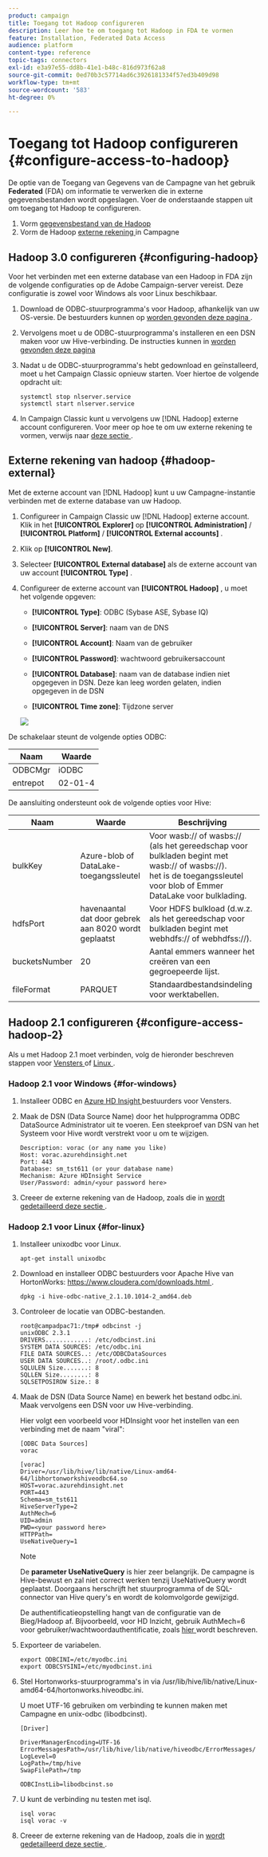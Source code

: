 ```yaml
---
product: campaign
title: Toegang tot Hadoop configureren
description: Leer hoe te om toegang tot Hadoop in FDA te vormen
feature: Installation, Federated Data Access
audience: platform
content-type: reference
topic-tags: connectors
exl-id: e3a97e55-dd8b-41e1-b48c-816d973f62a8
source-git-commit: 0ed70b3c57714ad6c3926181334f57ed3b409d98
workflow-type: tm+mt
source-wordcount: '583'
ht-degree: 0%

---
```


# Toegang tot Hadoop configureren {#configure-access-to-hadoop}



De optie van de Toegang van Gegevens van de Campagne van het gebruik **Federated** (FDA) om informatie te verwerken die in externe gegevensbestanden wordt opgeslagen. Voer de onderstaande stappen uit om toegang tot Hadoop te configureren.

1. Vorm [ gegevensbestand van de Hadoop ](#configuring-hadoop)
1. Vorm de Hadoop [ externe rekening ](#hadoop-external) in Campagne

## Hadoop 3.0 configureren {#configuring-hadoop}

Voor het verbinden met een externe database van een Hadoop in FDA zijn de volgende configuraties op de Adobe Campaign-server vereist. Deze configuratie is zowel voor Windows als voor Linux beschikbaar.

1. Download de ODBC-stuurprogramma&#39;s voor Hadoop, afhankelijk van uw OS-versie. De bestuurders kunnen op [ worden gevonden deze pagina ](https://www.cloudera.com/downloads.html).

1. Vervolgens moet u de ODBC-stuurprogramma&#39;s installeren en een DSN maken voor uw Hive-verbinding. De instructies kunnen in [ worden gevonden deze pagina ](https://docs.cloudera.com/documentation/other/connectors/hive-odbc/2-6-5/Cloudera-ODBC-Driver-for-Apache-Hive-Install-Guide.pdf)

1. Nadat u de ODBC-stuurprogramma&#39;s hebt gedownload en geïnstalleerd, moet u het Campaign Classic opnieuw starten. Voer hiertoe de volgende opdracht uit:

   ```
   systemctl stop nlserver.service
   systemctl start nlserver.service
   ```

1. In Campaign Classic kunt u vervolgens uw [!DNL Hadoop] externe account configureren. Voor meer op hoe te om uw externe rekening te vormen, verwijs naar [ deze sectie ](#hadoop-external).

## Externe rekening van hadoop {#hadoop-external}

Met de externe account van [!DNL Hadoop] kunt u uw Campagne-instantie verbinden met de externe database van uw Hadoop.

1. Configureer in Campaign Classic uw [!DNL Hadoop] externe account. Klik in het **[!UICONTROL Explorer]** op **[!UICONTROL Administration]** / **[!UICONTROL Platform]** / **[!UICONTROL External accounts]** .

1. Klik op **[!UICONTROL New]**.

1. Selecteer **[!UICONTROL External database]** als de externe account van uw account **[!UICONTROL Type]** .

1. Configureer de externe account van **[!UICONTROL Hadoop]** , u moet het volgende opgeven:

   * **[!UICONTROL Type]**: ODBC (Sybase ASE, Sybase IQ)

   * **[!UICONTROL Server]**: naam van de DNS

   * **[!UICONTROL Account]**: Naam van de gebruiker

   * **[!UICONTROL Password]**: wachtwoord gebruikersaccount

   * **[!UICONTROL Database]**: naam van de database indien niet opgegeven in DSN. Deze kan leeg worden gelaten, indien opgegeven in de DSN

   * **[!UICONTROL Time zone]**: Tijdzone server

   ![](assets/hadoop3.png)

De schakelaar steunt de volgende opties ODBC:

| Naam | Waarde |
|---|---|
| ODBCMgr | iODBC |
| entrepot | 02-01-4 |

De aansluiting ondersteunt ook de volgende opties voor Hive:

| Naam | Waarde | Beschrijving |
|---|---|---|
| bulkKey | Azure-blob of DataLake-toegangssleutel | Voor wasb:// of wasbs:// (als het gereedschap voor bulkladen begint met wasb:// of wasbs://). <br> het is de toegangssleutel voor blob of Emmer DataLake voor bulklading. |
| hdfsPort | havenaantal <br> dat door gebrek aan 8020 wordt geplaatst | Voor HDFS bulkload (d.w.z. als het gereedschap voor bulkladen begint met webhdfs:// of webhdfss://). |
| bucketsNumber | 20 | Aantal emmers wanneer het creëren van een gegroepeerde lijst. |
| fileFormat | PARQUET | Standaardbestandsindeling voor werktabellen. |


## Hadoop 2.1 configureren {#configure-access-hadoop-2}

Als u met Hadoop 2.1 moet verbinden, volg de hieronder beschreven stappen voor [ Vensters ](#for-windows) of [ Linux ](#for-linux).

### Hadoop 2.1 voor Windows {#for-windows}

1. Installeer ODBC en [ Azure HD Insight ](https://www.microsoft.com/en-us/download/details.aspx?id=40886) bestuurders voor Vensters.
1. Maak de DSN (Data Source Name) door het hulpprogramma ODBC DataSource Administrator uit te voeren. Een steekproef van DSN van het Systeem voor Hive wordt verstrekt voor u om te wijzigen.

   ```
   Description: vorac (or any name you like)
   Host: vorac.azurehdinsight.net
   Port: 443
   Database: sm_tst611 (or your database name)
   Mechanism: Azure HDInsight Service
   User/Password: admin/<your password here>
   ```

1. Creeer de externe rekening van de Hadoop, zoals die in [ wordt gedetailleerd deze sectie ](#hadoop-external).

### Hadoop 2.1 voor Linux {#for-linux}

1. Installeer unixodbc voor Linux.

   ```
   apt-get install unixodbc
   ```

1. Download en installeer ODBC bestuurders voor Apache Hive van HortonWorks: [ https://www.cloudera.com/downloads.html ](https://www.cloudera.com/downloads.html).

   ```
   dpkg -i hive-odbc-native_2.1.10.1014-2_amd64.deb
   ```

1. Controleer de locatie van ODBC-bestanden.

   ```
   root@campadpac71:/tmp# odbcinst -j
   unixODBC 2.3.1
   DRIVERS............: /etc/odbcinst.ini
   SYSTEM DATA SOURCES: /etc/odbc.ini
   FILE DATA SOURCES..: /etc/ODBCDataSources
   USER DATA SOURCES..: /root/.odbc.ini
   SQLULEN Size.......: 8
   SQLLEN Size........: 8
   SQLSETPOSIROW Size.: 8
   ```

1. Maak de DSN (Data Source Name) en bewerk het bestand odbc.ini. Maak vervolgens een DSN voor uw Hive-verbinding.

   Hier volgt een voorbeeld voor HDInsight voor het instellen van een verbinding met de naam &quot;viral&quot;:

   ```
   [ODBC Data Sources]
   vorac 
   
   [vorac]
   Driver=/usr/lib/hive/lib/native/Linux-amd64-64/libhortonworkshiveodbc64.so
   HOST=vorac.azurehdinsight.net
   PORT=443
   Schema=sm_tst611
   HiveServerType=2
   AuthMech=6
   UID=admin
   PWD=<your password here>
   HTTPPath=
   UseNativeQuery=1
   ```

   >[!NOTE]
   >
   >De **parameter UseNativeQuery** is hier zeer belangrijk. De campagne is Hive-bewust en zal niet correct werken tenzij UseNativeQuery wordt geplaatst. Doorgaans herschrijft het stuurprogramma of de SQL-connector van Hive query&#39;s en wordt de kolomvolgorde gewijzigd.

   De authentificatieopstelling hangt van de configuratie van de Bieg/Hadoop af. Bijvoorbeeld, voor HD Inzicht, gebruik AuthMech=6 voor gebruiker/wachtwoordauthentificatie, zoals [ hier ](https://www.simba.com/products/Spark/doc/ODBC_InstallGuide/unix/content/odbc/hi/configuring/authenticating/azuresvc.htm) wordt beschreven.

1. Exporteer de variabelen.

   ```
   export ODBCINI=/etc/myodbc.ini
   export ODBCSYSINI=/etc/myodbcinst.ini
   ```

1. Stel Hortonworks-stuurprogramma&#39;s in via /usr/lib/hive/lib/native/Linux-amd64-64/hortonworks.hiveodbc.ini.

   U moet UTF-16 gebruiken om verbinding te kunnen maken met Campagne en unix-odbc (libodbcinst).

   ```
   [Driver]
   
   DriverManagerEncoding=UTF-16
   ErrorMessagesPath=/usr/lib/hive/lib/native/hiveodbc/ErrorMessages/
   LogLevel=0
   LogPath=/tmp/hive
   SwapFilePath=/tmp
   
   ODBCInstLib=libodbcinst.so
   ```

1. U kunt de verbinding nu testen met isql.

   ```
   isql vorac
   isql vorac -v
   ```

1. Creeer de externe rekening van de Hadoop, zoals die in [ wordt gedetailleerd deze sectie ](#hadoop-external).
